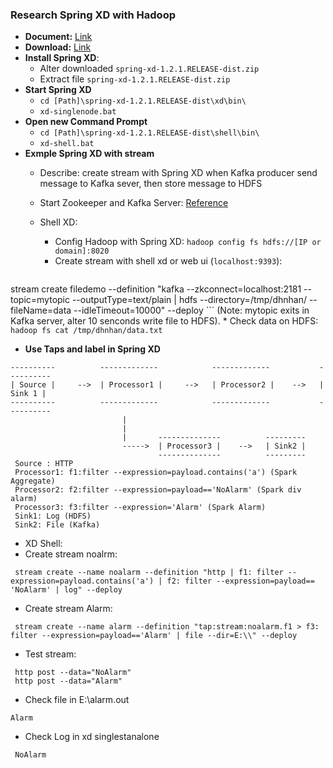 ### Research Spring XD with Hadoop
* **Document:** [Link](http://docs.spring.io/spring-xd/docs/current/reference/html/) 
* **Download:** [Link](http://repo.spring.io/libs-release/org/springframework/xd/spring-xd/1.2.1.RELEASE/spring-xd-1.2.1.RELEASE-dist.zip)
* **Install Spring XD**:
  * Alter downloaded `spring-xd-1.2.1.RELEASE-dist.zip`
  * Extract file `spring-xd-1.2.1.RELEASE-dist.zip`
* **Start Spring XD**
  * `cd [Path]\spring-xd-1.2.1.RELEASE-dist\xd\bin\`
  * `xd-singlenode.bat`
* **Open new Command Prompt**
  * `cd [Path]\spring-xd-1.2.1.RELEASE-dist\shell\bin\`
  * `xd-shell.bat`
* **Exmple Spring XD with stream**
  * Describe: create stream with Spring XD when Kafka producer send message to Kafka sever, then store message to HDFS
  * Start Zookeeper and Kafka Server: [Reference](https://github.com/huunhancit/project-system/blob/master/kafka/README.md)
  * Shell XD:
    * Config Hadoop with Spring XD: `hadoop config fs hdfs://[IP or domain]:8020`
    * Create stream with shell xd or web ui (`localhost:9393`):
    
    ``` 
stream create filedemo --definition "kafka --zkconnect=localhost:2181 --topic=mytopic --outputType=text/plain | hdfs --directory=/tmp/dhnhan/ --fileName=data --idleTimeout=10000" --deploy
    ```
(Note: mytopic exits in Kafka server, alter 10 senconds write file to HDFS).
    * Check data on HDFS: `hadoop fs cat /tmp/dhnhan/data.txt`
* **Use Taps and label in Spring XD**
```
----------          -------------            -------------           ----------
| Source |     -->  | Processor1 |     -->   | Processor2 |    -->   | Sink 1 |
----------          -------------            -------------           ----------
                         |
                         |
                         |       --------------          ---------
                         ----->  | Processor3 |    -->   | Sink2 |
                                 --------------          ---------
 Source : HTTP
 Processor1: f1:filter --expression=payload.contains('a') (Spark Aggregate)
 Processor2: f2:filter --expression=payload=='NoAlarm' (Spark div alarm)
 Processor3: f3:filter --expression='Alarm' (Spark Alarm)
 Sink1: Log (HDFS)
 Sink2: File (Kafka)
```
 * XD Shell:
  * Create stream noalrm:
  ```
   stream create --name noalarm --definition "http | f1: filter --expression=payload.contains('a') | f2: filter --expression=payload== 'NoAlarm' | log" --deploy
  ```
  * Create stream Alarm:
  ```
   stream create --name alarm --definition "tap:stream:noalarm.f1 > f3: filter --expression=payload=='Alarm' | file --dir=E:\\" --deploy
  ```
  * Test stream:
  ```
   http post --data="NoAlarm"
   http post --data="Alarm"
  ```
  * Check file in E:\alarm.out
  ```
  Alarm
  ```
  * Check Log in xd  singlestanalone
  ```
   NoAlarm
  ```
